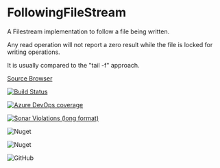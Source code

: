 # FollowingFileStream

A Filestream implementation to follow a file being written.

Any read operation will not report a zero result while the file is locked for writing operations.

It is usually compared to the "tail -f" approach.

[Source Browser](https://followingfilestream.azurewebsites.net/#FollowingFileStream/)

[![Build Status](https://dev.azure.com/manandre/manandre/_apis/build/status/manandre.FollowingFileStream?branchName=master)](https://dev.azure.com/manandre/manandre/_build/latest?definitionId=1&branchName=master)

[![Azure DevOps coverage](https://img.shields.io/azure-devops/coverage/manandre/manandre/1)](https://dev.azure.com/manandre/manandre/_build/latest?definitionId=1&branchName=master&view=codecoverage-tab)

[![Sonar Violations (long format)](https://img.shields.io/sonar/violations/manandre_FollowingFileStream?format=long&server=https%3A%2F%2Fsonarcloud.io)](https://sonarcloud.io/dashboard?id=manandre_FollowingFileStream)

![Nuget](https://img.shields.io/nuget/v/FollowingFileStream)

![Nuget](https://img.shields.io/nuget/dt/FollowingFileStream)

![GitHub](https://img.shields.io/github/license/manandre/FollowingFileStream)
